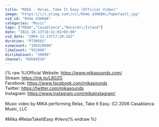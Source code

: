 ```yaml
---
title: "MIKA - Relax, Take It Easy (Official Video)"
image: "https:\/\/i.ytimg.com\/vi\/RVmG_d3HKBA\/hqdefault.jpg"
vid_id: "RVmG_d3HKBA"
categories: "Music"
tags: ["MIKA","Casablanca","Records\/Island"]
date: "2021-10-13T18:41:01+03:00"
vid_date: "2009-12-23T17:28:16Z"
duration: "PT3M56S"
viewcount: "109320690"
likeCount: "932900"
dislikeCount: "19099"
channel: "MIKAVEVO"
---
```

{% raw %}Official Website: <a rel="nofollow" target="blank" href="https://www.mikasounds.com/">https://www.mikasounds.com/</a><br />Stream: <a rel="nofollow" target="blank" href="https://lnk.to/L8GZG">https://lnk.to/L8GZG</a><br />Facebook: <a rel="nofollow" target="blank" href="https://www.facebook.com/mikasounds">https://www.facebook.com/mikasounds</a><br />Twitter: <a rel="nofollow" target="blank" href="https://twitter.com/mikasounds">https://twitter.com/mikasounds</a><br />Instagram: <a rel="nofollow" target="blank" href="https://www.instagram.com/mikainstagram/">https://www.instagram.com/mikainstagram/</a><br /><br />Music video by MIKA performing Relax, Take It Easy. (C) 2006 Casablanca Music, LLC<br /><br />#Mika #RelaxTakeItEasy #Vevo{% endraw %}
